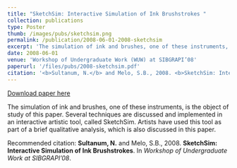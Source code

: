 ```yaml
---
title: "SketchSim: Interactive Simulation of Ink Brushstrokes "
collection: publications
type: Poster
thumb: /images/pubs/sketchsim.png
permalink: /publication/2008-06-01-2008-sketchsim
excerpt: 'The simulation of ink and brushes, one of these instruments, is the object of study of this paper. Several techniques are discussed and implemented in an interactive artistic tool, called SketchSim. Artists have used this tool as part of a brief qualitative analysis, which is also discussed in this paper. '
date: 2008-06-01
venue: 'Workshop of Undergraduate Work (WUW) at SIBGRAPI’08'
paperurl: '/files/pubs/2008-sketchsim.pdf'
citation: '<b>Sultanum, N.</b> and Melo, S.B., 2008. <b>SketchSim: Interactive Simulation of Ink Brushstrokes</b>. In <i>Workshop of Undergraduate Work at SIBGRAPI’08</i>.'
---
```


<a href='/files/pubs/2008-sketchsim.pdf'>Download paper here</a>

The simulation of ink and brushes, one of these instruments, is the object of study of this paper. Several techniques are discussed and implemented in an interactive artistic tool, called SketchSim. Artists have used this tool as part of a brief qualitative analysis, which is also discussed in this paper. 

Recommended citation: <b>Sultanum, N.</b> and Melo, S.B., 2008. <b>SketchSim: Interactive Simulation of Ink Brushstrokes</b>. In <i>Workshop of Undergraduate Work at SIBGRAPI’08</i>.
